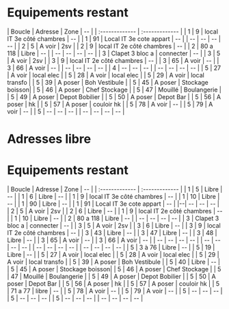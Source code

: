 Equipements restant
=============================================

| Boucle | Adresse | Zone     | -- |
| :------------- | :------------- |
| 1 | 9 | local IT 3e côté chambres | -- |
| 1 | 91 | Local IT 3e cote appart | -- |
| -- | -- | -- | -- |
| 2 | 5 | A voir | 2sv |
| 2 | 9 | local IT 2e côté chambres | -- |
| 2 | 80 a 118 | Libre | -- |
| -- | -- | -- | -- |
| 3 | Clapet 3 bloc a | connecter | -- |
| 3 | 5 | A voir | 2sv |
| 3 | 9 | local IT 2e côté chambres | -- |
| 3 | 65 | A voir | -- |
| 3 | 66 | A voir | -- |
| -- | -- | -- | -- |
| 4 | -- | -- | -- |
| -- | -- | -- | -- |
| 5 | 27 | A voir | local elec |
| 5 | 28 | A voir | local elec |
| 5 | 29 | A voir | local transfo |
| 5 | 39 | A poser | Boh Vestibule |
| 5 | 45 | A poser | Stockage boisson|
| 5 | 46 | A poser | Chef Stockage |
| 5 | 47 | Mouillé | Boulangerie |
| 5 | 49 | A poser | Depot Bobilier |
| 5 | 50 | A poser | Depot Bar |
| 5 | 56 | A poser | hk |
| 5 | 57 | A poser | couloir hk |
| 5 | 78 | A voir | -- |
| 5 | 79 | A voir | -- |
| 5 | -- | -- | -- |
| -- | -- | -- | -- |




Adresses libre
=================
Equipements restant
===================

| Boucle | Adresse | Zone     | -- |
| :------------- | :------------- |
| 1 | 5 | Libre | -- |
| 1 | 6 | Libre | -- |
| 1 | 9 | local IT 3e côté chambres | -- |
| 1 | 10 | Libre | -- |
| 1 | 90 | Libre | -- |
| 1 | 91 | Local IT 3e cote appart | -- |
|--| -- | -- | -- |
| 2 | 5 | A voir | 2sv |
| 2 | 6 | Libre | -- |
| 1 | 9 | local IT 2e côté chambres | -- |
| 1 | 10 | Libre | -- |
| 2 | 80 a 118 | Libre | -- |
| -- | -- | -- | -- |
| 3 | Clapet 3 bloc a | connecter | -- |
| 3 | 5 | A voir | 2sv |
| 3 | 6 | Libre | -- |
| 3 | 9 | local IT 2e côté chambres | -- |
| 3 | 43 | Libre | -- |
| 3 | 47 | Libre | -- |
| 3 | 48 | Libre | -- |
| 3 | 65 | A voir | -- |
| 3 | 66 | A voir | -- |
| -- | -- | -- | -- |
| -- | -- | -- | -- |
| -- | -- | -- | -- |
| -- | -- | -- | -- |
| 5 | 3 à 76 | Libre | -- |
| 5 | 19 | Libre | -- |
| 5 | 27 | A voir | local elec |
| 5 | 28 | A voir | local elec |
| 5 | 29 | A voir | local transfo |
| 5 | 39 | A poser | Boh Vestibule |
| 5 | 40 | Libre | -- |
| 5 | 45 | A poser | Stockage boisson|
| 5 | 46 | A poser | Chef Stockage |
| 5 | 47 | Mouillé | Boulangerie |
| 5 | 49 | A poser | Depot Bobilier |
| 5 | 50 | A poser | Depot Bar |
| 5 | 56 | A poser | hk |
| 5 | 57 | A poser | couloir hk |
| 5 | 71 a 77 | libre | -- |
| 5 | 78 | A voir | -- |
| 5 | 79 | A voir | -- |
| 5 | -- | -- | -- |
| 5 | -- | -- | -- |
| 5 | -- | -- | -- |
| -- | -- | -- | -- |
